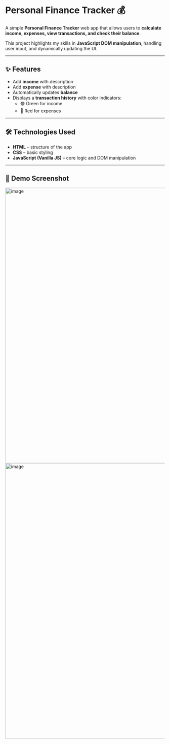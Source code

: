 # Personal Finance Tracker 💰

A simple **Personal Finance Tracker** web app that allows users to **calculate income, expenses, view transactions, and check their balance**.  

This project highlights my skills in **JavaScript DOM manipulation**, handling user input, and dynamically updating the UI.

---

## ✨ Features
- Add **income** with description  
- Add **expense** with description  
- Automatically updates **balance**  
- Displays a **transaction history** with color indicators:  
  - 🟢 Green for income  
  - 🔴 Red for expenses  

---

## 🛠️ Technologies Used
- **HTML** – structure of the app  
- **CSS** – basic styling  
- **JavaScript (Vanilla JS)** – core logic and DOM manipulation  

---

## 📸 Demo Screenshot 
<img width="1917" height="867" alt="image" src="https://github.com/user-attachments/assets/903768a1-5082-4699-843c-00e41ce29015" />

<img width="1918" height="868" alt="image" src="https://github.com/user-attachments/assets/8f0a75de-a60b-4d8b-9e78-4b4682289397" />




